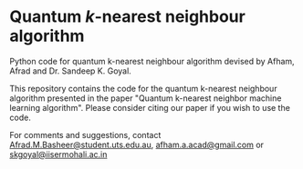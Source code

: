 # Quantum $k$-nearest neighbour algorithm

Python code for quantum k-nearest neighbour algorithm devised by Afham, Afrad and Dr. Sandeep K. Goyal.

This repository contains the code for the quantum k-nearest neighbour algorithm presented in the paper "Quantum k-nearest neighbor machine learning algorithm". Please consider citing our paper if you wish to use the code.

For comments and suggestions, contact Afrad.M.Basheer@student.uts.edu.au, afham.a.acad@gmail.com or skgoyal@iisermohali.ac.in
